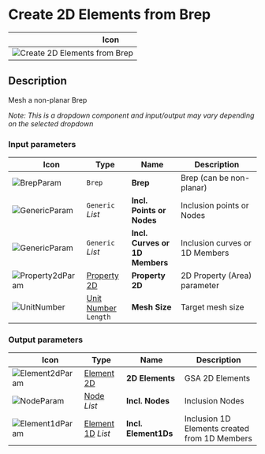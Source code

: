 # Create 2D Elements from Brep
<!--- This file has been auto-generated, do not change it manually! Edit the generator here: https://github.com/arup-group/GSA-Grasshopper/tree/main/DocsGeneration --->

|<img width="150"/> Icon |
| ----------- |
|![Create 2D Elements from Brep](./images/Create2dElementsFromBrep.png) |

## Description

Mesh a non-planar Brep

_Note: This is a dropdown component and input/output may vary depending on the selected dropdown_

### Input parameters

|<img width="20"/> Icon |<img width="200"/> Type |<img width="200"/> Name |<img width="1000"/> Description |
| ----------- | ----------- | ----------- | ----------- |
|![BrepParam](./images/BrepParam.png) |`Brep` |**Brep** |Brep (can be non-planar) |
|![GenericParam](./images/GenericParam.png) |`Generic` _List_ |**Incl. Points or Nodes** |Inclusion points or Nodes |
|![GenericParam](./images/GenericParam.png) |`Generic` _List_ |**Incl. Curves or 1D Members** |Inclusion curves or 1D Members |
|![Property2dParam](./images/Property2dParam.png) |[Property 2D](gsagh-property-2d-parameter.md) |**Property 2D** |2D Property (Area) parameter |
|![UnitNumber](./images/UnitParam.png) |[Unit Number](gsagh-unitnumber-parameter.md)  ` Length ` |**Mesh Size** |Target mesh size |

### Output parameters

|<img width="20"/> Icon |<img width="200"/> Type |<img width="200"/> Name |<img width="1000"/> Description |
| ----------- | ----------- | ----------- | ----------- |
|![Element2dParam](./images/Element2dParam.png) |[Element 2D](gsagh-element-2d-parameter.md) |**2D Elements** |GSA 2D Elements |
|![NodeParam](./images/NodeParam.png) |[Node](gsagh-node-parameter.md) _List_ |**Incl. Nodes** |Inclusion Nodes |
|![Element1dParam](./images/Element1dParam.png) |[Element 1D](gsagh-element-1d-parameter.md) _List_ |**Incl. Element1Ds** |Inclusion 1D Elements created from 1D Members |


